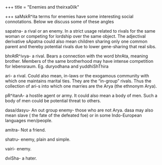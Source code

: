+++
title = "Enemies and theirxa0ilk"

+++
saMskR^ita terms for enemies have some interesting social connotations.
Below we discuss some of these angles

sapatna- a rival or an enemy. In a strict usage related to rivals for
the same woman or competing for lordship over the same object. The
adjectival derivative sApatna could also mean children sharing only one
common parent and thereby potential rivals due to lower gene-sharing
that real sibs.

bhrAtR^ivya- a rival. Bears a connection with the word bhrAta, meaning
brother. Members of the same brotherhood may have intense competition
for lebensraum. Eg. duryodhana and yuddhiShThira

ari- a rival. Could also mean, in-laws or the exogamous community with
which one maintains marital ties. They are the “in-group” rivals. Thus
the collection of ari-s into which one marries are the Arya (the
ethnonym Arya).

pR^itanA- a hostile agent or army. It could also mean a body of men.
Such a body of men could be potential threat to others.  

dasa/dasyu- An out group enemy- those who are not Arya. dasa may also
mean slave ( the fate of the defeated foe) or in some Indo-European
languages men/people.

amitra- Not a friend.

shatru- enemy, plain and simple.

vairi- enemy.

dviSha- a hater.
